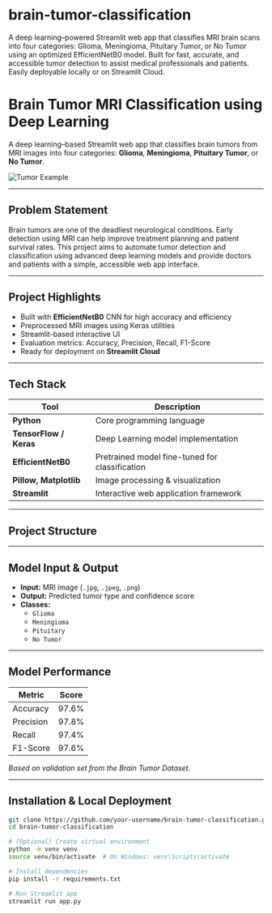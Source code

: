 # brain-tumor-classification
A deep learning–powered Streamlit web app that classifies MRI brain scans into four categories: Glioma, Meningioma, Pituitary Tumor, or No Tumor using an optimized EfficientNetB0 model. Built for fast, accurate, and accessible tumor detection to assist medical professionals and patients. Easily deployable locally or on Streamlit Cloud.

#  Brain Tumor MRI Classification using Deep Learning

A deep learning–based Streamlit web app that classifies brain tumors from MRI images into four categories: **Glioma**, **Meningioma**, **Pituitary Tumor**, or **No Tumor**.

![Tumor Example](https://user-images.githubusercontent.com/your_image_example.jpg) <!-- Optional image -->

---

##  Problem Statement

Brain tumors are one of the deadliest neurological conditions. Early detection using MRI can help improve treatment planning and patient survival rates. This project aims to automate tumor detection and classification using advanced deep learning models and provide doctors and patients with a simple, accessible web app interface.

---

##  Project Highlights

-  Built with **EfficientNetB0** CNN for high accuracy and efficiency  
-  Preprocessed MRI images using Keras utilities  
-  Streamlit-based interactive UI  
-  Evaluation metrics: Accuracy, Precision, Recall, F1-Score  
-  Ready for deployment on **Streamlit Cloud**  

---

##  Tech Stack

| Tool | Description |
|------|-------------|
| **Python** | Core programming language |
| **TensorFlow / Keras** | Deep Learning model implementation |
| **EfficientNetB0** | Pretrained model fine-tuned for classification |
| **Pillow, Matplotlib** | Image processing & visualization |
| **Streamlit** | Interactive web application framework |

---

##  Project Structure
---

##  Model Input & Output

- **Input:** MRI image (`.jpg`, `.jpeg`, `.png`)
- **Output:** Predicted tumor type and confidence score
- **Classes:** 
  - `Glioma`
  - `Meningioma`
  - `Pituitary`
  - `No Tumor`

---

##  Model Performance

| Metric     | Score  |
|------------|--------|
| Accuracy   | 97.6%  |
| Precision  | 97.8%  |
| Recall     | 97.4%  |
| F1-Score   | 97.6%  |

*Based on validation set from the Brain Tumor Dataset.*

---

##  Installation & Local Deployment

```bash
git clone https://github.com/your-username/brain-tumor-classification.git
cd brain-tumor-classification

# (Optional) Create virtual environment
python -m venv venv
source venv/bin/activate  # On Windows: venv\Scripts\activate

# Install dependencies
pip install -r requirements.txt

# Run Streamlit app
streamlit run app.py

